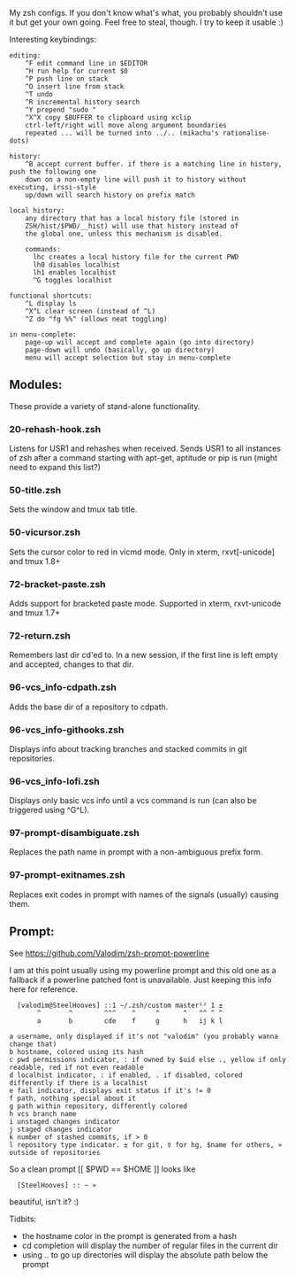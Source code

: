 My zsh configs. If you don't know what's what, you probably shouldn't use it
but get your own going. Feel free to steal, though. I try to keep it usable :)

Interesting keybindings:

    editing:
        ^F edit command line in $EDITOR
        ^H run help for current $0
        ^P push line on stack
        ^O insert line from stack
        ^T undo
        ^R incremental history search
        ^Y prepend "sudo "
        ^X^X copy $BUFFER to clipboard using xclip
        ctrl-left/right will move along argument boundaries
        repeated ... will be turned into ../.. (mikachu's rationalise-dots)

    history:
        ^B accept current buffer. if there is a matching line in history, push the following one
        down on a non-empty line will push it to history without executing, irssi-style
        up/down will search history on prefix match

    local history:
        any directory that has a local history file (stored in
        ZSH/hist/$PWD/__hist) will use that history instead of
        the global one, unless this mechanism is disabled.

        commands:
          lhc creates a local history file for the current PWD
          lh0 disables localhist
          lh1 enables localhist
          ^G toggles localhist

    functional shortcuts:
        ^L display ls
        ^X^L clear screen (instead of ^L)
        ^Z do "fg %%" (allows neat toggling)

    in menu-complete:
        page-up will accept and complete again (go into directory)
        page-down will undo (basically, go up directory)
        menu will accept selection but stay in menu-complete

Modules:
--

These provide a variety of stand-alone functionality.

### 20-rehash-hook.zsh
Listens for USR1 and rehashes when received. Sends USR1 to all instances of zsh
after a command starting with apt-get, aptitude or pip is run (might need to
expand this list?)

### 50-title.zsh
Sets the window and tmux tab title.

### 50-vicursor.zsh
Sets the cursor color to red in vicmd mode. Only in xterm, rxvt[-unicode] and
tmux 1.8+

### 72-bracket-paste.zsh
Adds support for bracketed paste mode. Supported in xterm, rxvt-unicode and
tmux 1.7+

### 72-return.zsh
Remembers last dir cd'ed to. In a new session, if the first line is left empty
and accepted, changes to that dir.

### 96-vcs\_info-cdpath.zsh
Adds the base dir of a repository to cdpath.

### 96-vcs\_info-githooks.zsh
Displays info about tracking branches and stacked commits in git repositories.

### 96-vcs\_info-lofi.zsh
Displays only basic vcs info until a vcs command is run (can also be triggered
using ^G^L).

### 97-prompt-disambiguate.zsh
Replaces the path name in prompt with a non-ambiguous prefix form.

### 97-prompt-exitnames.zsh
Replaces exit codes in prompt with names of the signals (usually) causing them.


Prompt:
--

  See https://github.com/Valodim/zsh-prompt-powerline

  I am at this point usually using my powerline prompt and this old one as a
  fallback if a powerline patched font is unavailable. Just keeping this info
  here for reference.


      [valodim@SteelHooves] ::1 ~/.zsh/custom master¹² 1 ±
           ^       ^        ^^^    ^     ^      ^   ^^ ^ ^
           a       b        cde    f     g      h   ij k l

    a username, only displayed if it's not "valodim" (you probably wanna change that)
    b hostname, colored using its hash
    c pwd permissions indicator, : if owned by $uid else ., yellow if only readable, red if not even readable
    d localhist indicator, : if enabled, . if disabled, colored differently if there is a localhist
    e fail indicator, displays exit status if it's != 0
    f path, nothing special about it
    g path within repository, differently colored
    h vcs branch name
    i unstaged changes indicator
    j staged changes indicator
    k number of stashed commits, if > 0
    l repository type indicator. ± for git, ☿ for hg, $name for others, » outside of repositories

  So a clean prompt [[ $PWD == $HOME ]] looks like

      [SteelHooves] :: ~ »

  beautiful, isn't it? :)

Tidbits:
 - the hostname color in the prompt is generated from a hash
 - cd completion will display the number of regular files in the current dir
 - using .. to go up directories will display the absolute path below the prompt
